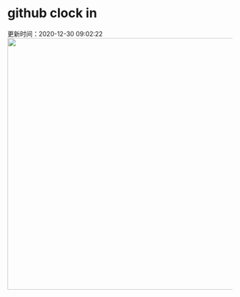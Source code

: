 # github clock in
更新时间：2020-12-30 09:02:22
 <img style="-webkit-user-select: none;margin: auto;cursor: zoom-in;" src="https://cn.bing.com/th?id=OHR.WinterBryce_ZH-CN8874624326_1920x1080.jpg&rf=LaDigue_1920x1080.jpg&pid=hp" width="1004" height="564"> 